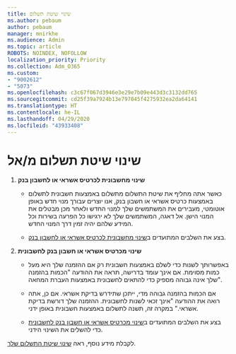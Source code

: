 ```yaml
---
title: שינוי שיטת תשלום
ms.author: pebaum
author: pebaum
manager: mnirkhe
ms.audience: Admin
ms.topic: article
ROBOTS: NOINDEX, NOFOLLOW
localization_priority: Priority
ms.collection: Adm_O365
ms.custom:
- "9002612"
- "5073"
ms.openlocfilehash: c3c67f067d3946e3e29e7b09e443d3c3132dd765
ms.sourcegitcommit: cd25f39a7924b13e797845f4275932ea2da64141
ms.translationtype: HT
ms.contentlocale: he-IL
ms.lasthandoff: 04/29/2020
ms.locfileid: "43933408"
---
```

# <a name="change-payment-method-fromto"></a>שינוי שיטת תשלום מ/אל

1. **שינוי מחשבונית לכרטיס אשראי או לחשבון בנק**

    - כאשר אתה מחליף את שיטת התשלום מתשלום באמצעות חשבונית לתשלום באמצעות כרטיס אשראי או חשבון בנק, אנו יוצרים עבורך מנוי חדש באופן אוטומטי, מעבירים את המשתמשים שלך למנוי החדש ולאחר מכן מבטלים את המנוי הישן. אל דאגה, המשתמשים שלך לא ירגישו כל הפרעה בשירות וכל המידע שלהם יהיה זמין דרך המנוי החדש. 

    - בצע את השלבים המתועדים ב[שינוי מחשבונית לכרטיס אשראי או לחשבון בנק](https://docs.microsoft.com/microsoft-365/commerce/billing-and-payments/change-payment-method?view=o365-worldwide#change-from-invoice-to-credit-card-or-bank-account).

2. **שינוי מכרטיס אשראי או חשבון בנק לחשבונית**

    - באפשרותך לשנות כדי לשלם באמצעות חשבונית רק אם ההזמנה שלך היא מעל כמות מסוימת. אם אינך עומד בדרישה, תראה את ההודעה "הכמות בהזמנה שלך אינה גבוהה מספיק כדי להתאים לחשבונית באמצעות העברת המחאה".

    - אם הכמות בהזמנה גבוהה מדי, ייתכן שתידרש בדיקת אשראי. אם כן, אתה רואה את ההודעה "אינך זכאי לשנות לחשבונית. ההזמנה שלך דורשת בדיקת אשראי." במקרה זה, תשנה לתשלום באמצעות חשבונית באופן ידני.

    - בצע את השלבים המתועדים ב[שינוי מכרטיס אשראי או חשבון בנק לחשבונית](https://docs.microsoft.com/microsoft-365/commerce/billing-and-payments/change-payment-method?view=o365-worldwide#change-from-credit-card-or-bank-account-to-invoice) כדי להשלים את השינוי הידני.

לקבלת מידע נוסף, ראה [שינוי שיטת התשלום שלך](https://docs.microsoft.com/microsoft-365/commerce/billing-and-payments/change-payment-method).
